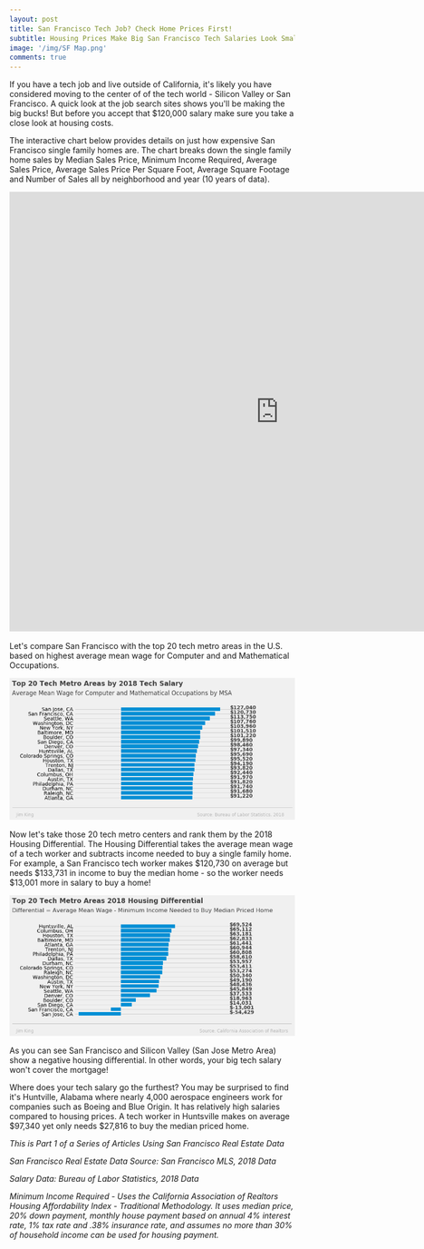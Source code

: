 ```yaml
---
layout: post
title: San Francisco Tech Job? Check Home Prices First!
subtitle: Housing Prices Make Big San Francisco Tech Salaries Look Small.
image: '/img/SF Map.png'
comments: true
---
```


If you have a tech job and live outside of California, it's likely you have considered moving to the center of of the tech world - Silicon Valley or San Francisco.  A quick look at the job search sites shows you'll be making the big bucks!  But before you accept that $120,000 salary make sure you take a close look at housing costs.  

The interactive chart below provides details on just how expensive San Francisco single family homes are.  The chart breaks down the single family home sales by Median Sales Price, Minimum Income Required, Average Sales Price, Average Sales Price Per Square Foot, Average Square Footage and Number of Sales all by neighborhood and year (10 years of data). 

<iframe src="https://sf-real-estate.herokuapp.com/SF_Real_Estate_Project" width="950" height="775" style="border: none;"></iframe>

Let's compare San Francisco with the top 20 tech metro areas in the U.S. based on highest average mean wage for Computer and and Mathematical Occupations.


![Tech Salaries 2018 Graph](/img/Tech_Salaries_2018.png)


Now let's take those 20 tech metro centers and rank them by the 2018 Housing Differential.  The Housing Differential takes the average mean wage of a tech worker and subtracts income needed to buy a single family home.  For example, a San Francisco tech worker makes $120,730 on average but needs $133,731 in income to buy the median home - so the worker needs $13,001 more in salary to buy a home!


![Tech Housing 2018 Graph](/img/Tech_Housing_2018.png)


As you can see San Francisco and Silicon Valley (San Jose Metro Area) show a negative housing differential.  In other words, your big tech salary won't cover the mortgage!

Where does your tech salary go the furthest?  You may be surprised to find it's Huntville, Alabama where nearly 4,000 aerospace engineers work for companies such as Boeing and Blue Origin.  It has relatively high salaries compared to housing prices. A tech worker in Huntsville makes on average $97,340 yet only needs $27,816 to buy the median priced home.

*This is Part 1 of a Series of Articles Using San Francisco Real Estate Data*

*San Francisco Real Estate Data Source:  San Francisco MLS, 2018 Data*

*Salary Data: Bureau of Labor Statistics, 2018 Data*

*Minimum Income Required - Uses the California Association of Realtors Housing Affordability Index - Traditional Methodology.  It uses median price, 20% down payment, monthly house payment based on annual 4% interest rate, 1% tax rate and .38% insurance rate, and assumes no more than 30% of household income can be used for housing payment.*
